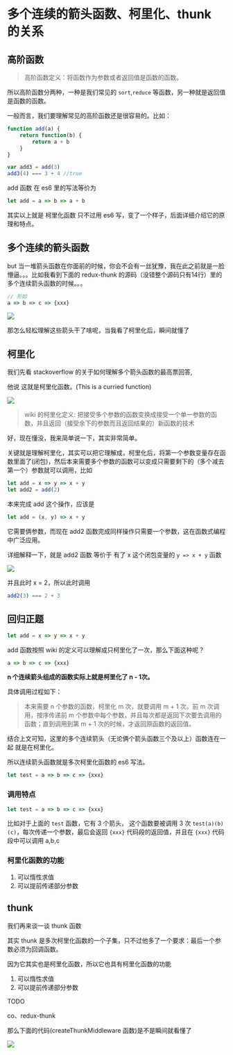# 多个连续的箭头函数、柯里化、thunk 的关系

## 高阶函数
> 高阶函数定义：将函数作为参数或者返回值是函数的函数。

所以高阶函数分两种，一种是我们常见的 `sort`,`reduce` 等函数，另一种就是返回值是函数的函数。

一般而言，我们要理解常见的高阶函数还是很容易的。比如：

```js
function add(a) {
    return function(b) {
        return a + b
    }
}

var add3 = add(3)
add3(4) === 3 + 4 //true

```
add 函数 在 es6 里的写法等价为

```js
let add = a => b => a + b
```
其实以上就是 柯里化函数 只不过用 es6 写，变了一个样子，后面详细介绍它的原理和特点。

## 多个连续的箭头函数
but 当一堆箭头函数在你面前的时候，你会不会有一丝犹豫，我在此之前就是一脸懵逼。。。比如我看到下面的 redux-thunk 的源码（没错整个源码只有14行）里的多个连续箭头函数的时候。。。
```js
// 形如
a => b => c => {xxx}
```

![](http://7xkpdt.com1.z0.glb.clouddn.com/ff4e407148a6e45da5da0b440a7e01d9.png)


那怎么轻松理解这些箭头干了啥呢，当我看了柯里化后，瞬间就懂了

## 柯里化
我们先看 stackoverflow 的关于如何理解多个箭头函数的最高票回答,

他说 这就是柯里化函数。(This is a curried function)

![](http://7xkpdt.com1.z0.glb.clouddn.com/215e06423ca5fbf028d45e59f468dcaa.png)


> wiki 的柯里化定义:
> 把接受多个参数的函数变换成接受一个单一参数的函数，并且返回（接受余下的参数而且返回结果的）新函数的技术

好，现在懂没，我来简单说一下，其实非常简单。


关键就是理解柯里化，其实可以把它理解成，柯里化后，将第一个参数变量存在函数里面了(闭包)，然后本来需要多个参数的函数可以变成只需要剩下的（多个减去第一个）参数就可以调用，比如

```js
let add = x => y => x + y
let add2 = add(2)
```

本来完成 add 这个操作，应该是
```js
let add = (x, y) => x + y
```
它需要俩参数，而现在 add2 函数完成同样操作只需要一个参数，这在函数式编程中广泛应用。

详细解释一下，就是 add2 函数 等价于 有了 x 这个闭包变量的 `y => x + y` 函数

![](http://7xkpdt.com1.z0.glb.clouddn.com/0ae9ad31b12e9c5a150de309426a334d.png)

并且此时 x = 2，所以此时调用

```js
add2(3) === 2 + 3
```

## 回归正题
```js
let add = x => y => x + y
```

add 函数按照 wiki 的定义可以理解成只柯里化了一次，那么下面这种呢？

```js
a => b => c => {xxx}
```

**n 个连续箭头组成的函数实际上就是柯里化了 n - 1次。**

具体调用过程如下：

> 本来需要 n 个参数的函数，柯里化 m 次，就要调用 m + 1 次。前 m 次调用，按序传递前 m 个参数中每个参数，并且每次都是返回下次要去调用的函数；直到调用到第 m + 1 次的时候，才返回原函数的返回值。


结合上文可知，这里的多个连续箭头（无论俩个箭头函数三个及以上）函数连在一起 就是在柯里化。

所以连续箭头函数就是多次柯里化函数的 es6 写法。

```js
let test = a => b => c => {xxx}
```

### 调用特点
```js
let test = a => b => c => {xxx}
```
比如对于上面的 `test` 函数，它有 3 个箭头， 这个函数要被调用 3 次 `test(a)(b)(c)`，每次传递一个参数，最后会返回 `{xxx}` 代码段的返回值，并且在 `{xxx}` 代码段中可以调用 a,b,c

### 柯里化函数的功能
1. 可以惰性求值
2. 可以提前传递部分参数

## thunk
我们再来谈一谈 thunk 函数

其实 thunk 是多次柯里化函数的一个子集，只不过他多了一个要求：最后一个参数必须为回调函数。

因为它其实也是柯里化函数，所以它也具有柯里化函数的功能
1. 可以惰性求值
2. 可以提前传递部分参数

TODO

co、redux-thunk

那么下面的代码(createThunkMiddleware 函数)是不是瞬间就看懂了

![](http://7xkpdt.com1.z0.glb.clouddn.com/ff4e407148a6e45da5da0b440a7e01d9.png)
